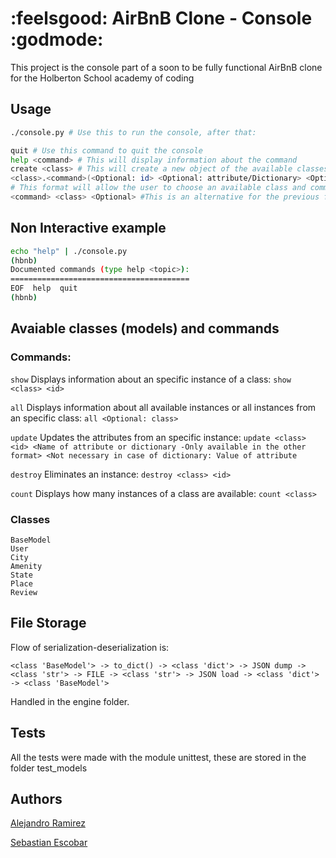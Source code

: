 # :feelsgood: AirBnB Clone - Console :godmode:
This project is the console part of a soon to be fully functional AirBnB clone for the Holberton School academy of coding

## Usage
```bash
./console.py # Use this to run the console, after that:
```
```bash
quit # Use this command to quit the console
help <command> # This will display information about the command
create <class> # This will create a new object of the available classes
<class>.<command>(<Optional: id> <Optional: attribute/Dictionary> <Optional: Value>
# This format will allow the user to choose an available class and command while passing parameters  to it
<command> <class> <Optional> #This is an alternative for the previous format to input an available command
```
## Non Interactive example
```Bash
echo "help" | ./console.py
(hbnb)
Documented commands (type help <topic>):
========================================
EOF  help  quit
(hbnb)
```
## Avaiable classes (models) and commands
### Commands:
```show``` Displays information about an specific instance of a class: ```show <class> <id>```

```all``` Displays information about all available instances or all instances from an specific class: ```all <Optional: class>```

```update``` Updates the attributes from an specific instance: ```update <class> <id> <Name of attribute or dictionary -Only available in the other format> <Not necessary in case of dictionary: Value of attribute```

```destroy``` Eliminates an instance: ```destroy <class> <id>```

```count``` Displays how many instances of a class are available: ```count <class>```

### Classes
```
BaseModel
User
City
Amenity
State
Place
Review
```
## File Storage
Flow of serialization-deserialization is:
```
<class 'BaseModel'> -> to_dict() -> <class 'dict'> -> JSON dump -> <class 'str'> -> FILE -> <class 'str'> -> JSON load -> <class 'dict'> -> <class 'BaseModel'>
```
Handled in the engine folder.
## Tests
All the tests were made with the module unittest, these are stored in the folder test_models
## Authors

[Alejandro Ramirez](https://github.com/FatChiken277)

[Sebastian Escobar](https://github.com/Katorea132)
